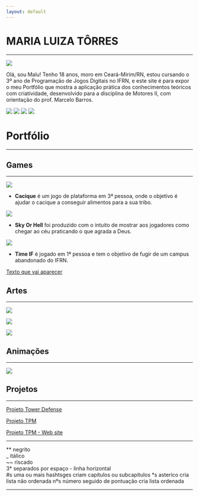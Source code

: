 ```yaml
---
layout: default
---
```


# MARIA LUIZA TÔRRES 
* * *

![](Eu.jpeg)

Olá, sou Malu! Tenho 18 anos, moro em Ceará-Mirim/RN, estou cursando o 3º ano de Programação de Jogos Digitais no IFRN, e este site é para expor o meu Portfólio que mostra a aplicação prática dos conhecimentos teóricos com criatividade, desenvolvido para a disciplina de Motores II, com orientação do prof. Marcelo Barros.

[![](Face.png)](https://www.facebook.com/profile.php?id=100003718041099)
[![](Insta.png)](https://www.instagram.com/maalutorres_/?hl=pt-br)
[![](Email.png)](https://plus.google.com/u/0/110156732730742866868)
[![](Twitter.png)](https://twitter.com/maria567_luiza)

# Portfólio
* * *

## Games
* * *

[![](Cacique.png)](https://maalu.github.io/Cacique/)

* **Cacique** é um jogo de plataforma em 3ª pessoa, onde o objetivo é ajudar o cacique a conseguir alimentos para a sua tribo. 

[![](SkyOrHell.png)](https://maalu.github.io/JogoSkyOrHelll/)

* **Sky Or Hell** foi produzido com o intuito de mostrar aos jogadores como chegar ao céu praticando o que agrada a Deus.

[![](TimeIF.png)](https://maalu.github.io/TimeIF/)

* **Time IF** é jogado em 1ª pessoa e tem o objetivo de fugir de um campus abandonado do IFRN.

[Texto que vai aparecer](link)

## Artes
* * *

![](Zumbi.png)

![](Zumbizinha.png)

![](Coxinha.png)

## Animações
* * *

![](Sapo.gif)

## Projetos
* * *

[Projeto Tower Defense](https://docs.google.com/document/d/1lrXzKqerY_mEJzq13pbQ5NXuLQaIVNnSVZRXJFqMkpw/edit?usp=sharing)

[Projeto TPM](https://docs.google.com/document/d/1xqlDq506KE5JzwqrHWI9lRNqczwdvhuR1n3EqJ9Uk94/edit?usp=sharing)

[Projeto TPM - Web site](https://tpmundo.github.io/home)

* * *

** negrito  
_ itálico  
~~ riscado  
3* separados por espaço - linha horizontal  
#s uma ou mais hashtsges criam capítulos ou subcapítulos
*s asterico cria lista não ordenada
nºs número seguido de pontuação cria lista ordenada

* * *
